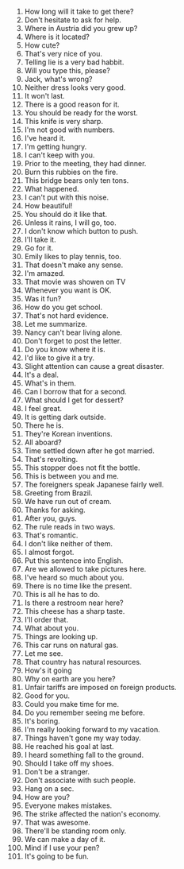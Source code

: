 1. How long will it take to get there?
2. Don't hesitate to ask for help.
3. Where in Austria did you grew up?
4. Where is it located?
5. How cute?
6. That's very nice of you.
7. Telling lie is a very bad habbit.
8. Will you type this, please?
9. Jack, what's wrong?
10. Neither dress looks very good.
11. It won't last.
12. There is a good reason for it.
13. You should be ready for the worst.
14. This knife is very sharp.
15. I'm not good with numbers.
16. I've heard it.
17. I'm getting hungry.
18. I can't keep with you.
19. Prior to the meeting, they had dinner.
20. Burn this rubbies on the fire.
21. This bridge bears only ten tons.
22. What happened.
23. I can't put with this noise.
24. How beautiful!
25. You should do it like that.
26. Unless it rains, I will go, too.
27. I don't know which button to push.
28. I'll take it.
29. Go for it.
30. Emily likes to play tennis, too.
31. That doesn't make any sense.
32. I'm amazed.
33. That movie was showen on TV
34. Whenever you want is OK.
35. Was it fun?
36. How do you get school.
37. That's not hard evidence.
38. Let me summarize.
39. Nancy can't bear living alone.
40. Don't forget to post the letter.
41. Do you know where it is.
42. I'd like to give it a try.
43. Slight attention can cause a great disaster.
44. It's a deal.
45. What's in them.
46. Can I borrow that for a second.
47. What should I get for dessert?
48. I feel great.
49. It is getting dark outside.
50. There he is.
51. They're Korean inventions.
52. All aboard?
53. Time settled down after he got married.
54. That's revolting.
55. This stopper does not fit the bottle.
56. This is between you and me.
57. The foreigners speak Japanese fairly well.
58. Greeting from Brazil.
59. We have run out of cream.
60. Thanks for asking.
61. After you, guys. 
62. The rule reads in two ways.
63. That's romantic.
64. I don't like neither of them.
65. I almost forgot.
66. Put this sentence into English.
67. Are we allowed to take pictures here.
68. I've heard so much about you.
69. There is no time like the present.
70. This is all he has to do.
71. Is there a restroom near here?
72. This cheese has a sharp taste.
73. I'll order that.
74. What about you.
75. Things are looking up.
76. This car runs on natural gas.
77. Let me see.
78. That country has natural resources.
79. How's it going
80. Why on earth are you here?
81. Unfair tariffs are imposed on foreign products.
82. Good for you.
83. Could you make time for me.
84. Do you remember seeing me before.
85. It's boring.
86. I'm really looking forward to my vacation.
87. Things haven't gone my way today.
88. He reached his goal at last.
89. I heard something fall to the ground.
90. Should I take off my shoes.
91. Don't be a stranger.
92. Don't associate with such people.
93. Hang on a sec.
94. How are you?
95. Everyone makes mistakes.
96. The strike affected the nation's economy.
96. That was awesome.
97. There'll be standing room only.
98. We can make a day of it.
99. Mind if I use your pen?
100. It's going to be fun.